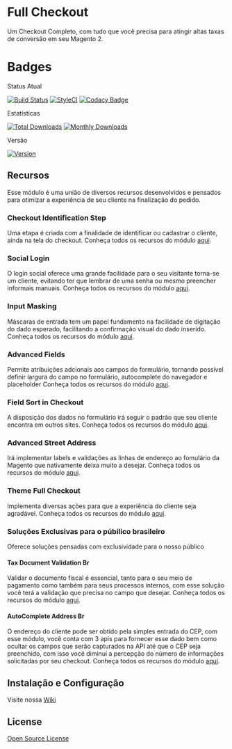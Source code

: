 # Full Checkout

Um Checkout Completo, com tudo que você precisa para atingir altas taxas de conversão em seu Magento 2.

# Badges

Status Atual

[![Build Status](https://app.travis-ci.com/elisei/full-checkout.svg?branch=Magento%402.3)](https://app.travis-ci.com/elisei/full-checkout)
[![StyleCI](https://styleci.io/repos/187421346/shield)](https://styleci.io/repos/187421346)
[![Codacy Badge](https://app.codacy.com/project/badge/Grade/5af1a61cc6674545be65ea6d23a6a01d)](https://www.codacy.com/app/elisei/full-checkout?utm_source=github.com&amp;utm_medium=referral&amp;utm_content=elisei/full-checkout&amp;utm_campaign=Badge_Grade)

Estatísticas

[![Total Downloads](https://poser.pugx.org/o2ti/full-checkout/downloads)](https://packagist.org/packages/o2ti/full-checkout)
[![Monthly Downloads](https://poser.pugx.org/o2ti/full-checkout/d/monthly)](https://packagist.org/packages/o2ti/full-checkout)

Versão

[![Version](https://poser.pugx.org/o2ti/full-checkout/version)](//packagist.org/packages/o2ti/full-checkout)

## Recursos

Esse módulo é uma união de diversos recursos desenvolvidos e pensados para otimizar a experiência de seu cliente na finalização do pedido.

### Checkout Identification Step

Uma etapa é criada com a finalidade de identificar ou cadastrar o cliente, ainda na tela do checkout.
Conheça todos os recursos do módulo [aqui](https://github.com/elisei/checkout-identification-step).

### Social Login

O login social oferece uma grande facilidade para o seu visitante torna-se um cliente, evitando ter que lembrar de uma senha ou mesmo preencher informais manuais.
Conheça todos os recursos do módulo [aqui](https://github.com/elisei/social-login).

### Input Masking

Máscaras de entrada tem um papel fundamento na facilidade de digitação do dado esperado, facilitando a confirmação visual do dado inserido.
Conheça todos os recursos do módulo [aqui](https://github.com/elisei/input-mask).

### Advanced Fields

Permite atribuições adcionais aos campos do formulário, tornando possível definir largura do campo no formulário, autocomplete do navegador e placeholder
Conheça todos os recursos do módulo [aqui](https://github.com/elisei/advanced-fields-checkout).

### Field Sort in Checkout

A disposição dos dados no formulário irá seguir o padrão que seu cliente encontra em outros sites.
Conheça todos os recursos do módulo [aqui](https://github.com/elisei/field-sort-in-checkout).

### Advanced Street Address

Irá implementar labels e validações as linhas de endereço ao fomulário da Magento que nativamente deixa muito a desejar.
Conheça todos os recursos do módulo [aqui](https://github.com/elisei/advanced-street-address).

### Theme Full Checkout

Implementa diversas ações para que a experiência do cliente seja agradável.
Conheça todos os recursos do módulo [aqui](https://github.com/elisei/theme-full-checkout).

### Soluções Exclusivas para o púbilico brasileiro

Oferece soluções pensadas com exclusividade para o nosso público

#### Tax Document Validation Br

Validar o documento fiscal é essencial, tanto para o seu meio de pagamento como também para seus processos internos, com esse solução você terá a validação que precisa no campo que desejar.
Conheça todos os recursos do módulo [aqui](https://github.com/elisei/tax-document-validation-br).

#### AutoComplete Address Br

O endereço do cliente pode ser obtido pela simples entrada do CEP, com esse módulo, você conta com 3 apis para fornecer esse dado bem como ocultar os campos que serão capturados na API até que o CEP seja preenchido, com isso você diminuí a percepção do número de informações solicitadas por seu checkout.
Conheça todos os recursos do módulo [aqui](https://github.com/elisei/full-checkout).

## Instalação e Configuração

Visite nossa [Wiki](https://github.com/elisei/full-checkout/wiki)

## License

[Open Source License](LICENSE.txt)
